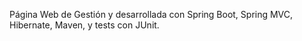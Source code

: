 Página Web de Gestión y desarrollada con Spring Boot,
Spring MVC, Hibernate, Maven, y tests con JUnit.
